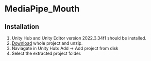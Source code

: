 # MediaPipe_Mouth
 
## Installation
1. Unity Hub and Unity Editor version 2022.3.34f1 should be installed.
2. [Download](https://github.com/SimonTLCYK/MediaPipe_Mouth/archive/refs/heads/main.zip) whole project and unzip.
3. Naviagate in Unity Hub: Add -> Add project from disk
4. Select the extracted project folder.
